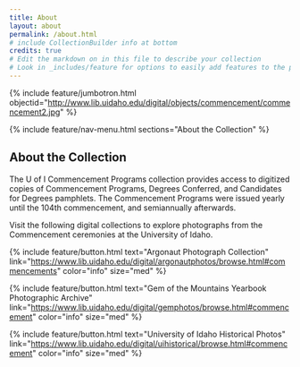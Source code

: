```yaml
---
title: About
layout: about
permalink: /about.html
# include CollectionBuilder info at bottom
credits: true
# Edit the markdown on in this file to describe your collection
# Look in _includes/feature for options to easily add features to the page
---
```


{% include feature/jumbotron.html objectid="http://www.lib.uidaho.edu/digital/objects/commencement/commencement2.jpg" %} 

{% include feature/nav-menu.html sections="About the Collection" %} 

## About the Collection

The U of I Commencement Programs collection provides access to digitized copies of Commencement Programs, Degrees Conferred, and Candidates for Degrees pamphlets. The Commencement Programs were issued yearly until the 104th commencement, and semiannually afterwards. 

Visit the following digital collections to explore photographs from the Commencement ceremonies at the University of Idaho.

{% include feature/button.html text="Argonaut Photograph Collection" link="https://www.lib.uidaho.edu/digital/argonautphotos/browse.html#commencements" color="info" size="med" %}

{% include feature/button.html text="Gem of the Mountains Yearbook Photographic Archive" link="https://www.lib.uidaho.edu/digital/gemphotos/browse.html#commencement" color="info" size="med" %}

{% include feature/button.html text="University of Idaho Historical Photos" link="https://www.lib.uidaho.edu/digital/uihistorical/browse.html#commencement" color="info" size="med" %}

<div class="clearfix"></div>

